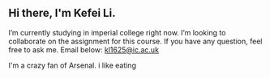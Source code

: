 ## Hi there, I'm Kefei Li.

 I’m currently studying in imperial college right now.  I’m looking to collaborate on the assignment for this course. If you have any question, feel free to ask me. Email below: <kl1625@ic.ac.uk>

 I'm a crazy fan of Arsenal. i like eating

 
